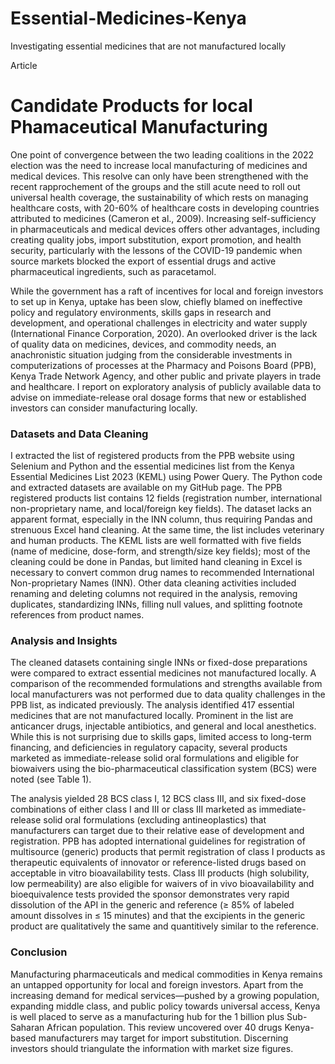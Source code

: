 # Essential-Medicines-Kenya
Investigating essential medicines that are not manufactured locally

Article

<h1>Candidate Products for local Phamaceutical Manufacturing</h1> 

<p> 
  One point of convergence between the two leading coalitions in the 2022 election was the need to increase local manufacturing of medicines and medical devices. This resolve can only have been strengthened with the recent rapprochement of the groups and the still acute need to roll out universal health coverage, the sustainability of which rests on managing healthcare costs, with 20-60% of healthcare costs in developing countries attributed to medicines (Cameron et al., 2009). Increasing self-sufficiency in pharmaceuticals and medical devices offers other advantages, including creating quality jobs, import substitution, export promotion, and health security, particularly with the lessons of the COVID-19 pandemic when source markets blocked the export of essential drugs and active pharmaceutical ingredients, such as paracetamol. 
</p>
<p>
  While the government has a raft of incentives for local and foreign investors to set up in Kenya, uptake has been slow, chiefly blamed on ineffective policy and regulatory environments, skills gaps in research and development, and operational challenges in electricity and water supply (International Finance Corporation, 2020). An overlooked driver is the lack of quality data on medicines, devices, and commodity needs, an anachronistic situation judging from the considerable investments in computerizations of processes at the Pharmacy and Poisons Board (PPB), Kenya Trade Network Agency, and other public and private players in trade and healthcare. I report on exploratory analysis of publicly available data to advise on immediate-release oral dosage forms that new or established investors can consider manufacturing locally. 
</p>
<h3>
  Datasets and Data Cleaning
</h2>
<p> 
  I extracted the list of registered products from the PPB website using Selenium and Python and the essential medicines list from the Kenya Essential Medicines List 2023 (KEML) using Power Query. The Python code and extracted datasets are available on my GitHub page. The PPB registered products list contains 12 fields (registration number, international non-proprietary name, and local/foreign key fields). The dataset lacks an apparent format, especially in the INN column, thus requiring Pandas and strenuous Excel hand cleaning. At the same time, the list includes veterinary and human products. The KEML lists are well formatted with five fields (name of medicine, dose-form, and strength/size key fields); most of the cleaning could be done in Pandas, but limited hand cleaning in Excel is necessary to convert common drug names to recommended International Non-proprietary Names (INN). Other data cleaning activities included renaming and deleting columns not required in the analysis, removing duplicates, standardizing INNs, filling null values, and splitting footnote references from product names. 
</p>
<h3>
  Analysis and Insights
</h3>
<p>
  The cleaned datasets containing single INNs or fixed-dose preparations were compared to extract essential medicines not manufactured locally. A comparison of the recommended formulations and strengths available from local manufacturers was not performed due to data quality challenges in the PPB list, as indicated previously. The analysis identified 417 essential medicines that are not manufactured locally. Prominent in the list are anticancer drugs, injectable antibiotics, and general and local anesthetics. While this is not surprising due to skills gaps, limited access to long-term financing, and deficiencies in regulatory capacity, several products marketed as immediate-release solid oral formulations and eligible for biowaivers using the bio-pharmaceutical classification system (BCS) were noted (see Table 1). 
</p>
<p>
  The analysis yielded 28 BCS class I, 12 BCS class III, and six fixed-dose combinations of either class I and III or class III marketed as immediate-release solid oral formulations (excluding antineoplastics) that manufacturers can target due to their relative ease of development and registration. PPB has adopted international guidelines for registration of multisource (generic) products that permit registration of class I products as therapeutic equivalents of innovator or reference-listed drugs based on acceptable in vitro bioavailability tests. Class III products (high solubility, low permeability) are also eligible for waivers of in vivo bioavailability and bioequivalence tests provided the sponsor demonstrates very rapid dissolution of the API in the generic and reference (≥ 85% of labeled amount dissolves in ≤ 15 minutes) and that the excipients in the generic product are qualitatively the same and quantitively similar to the reference.
</p>
<h3>
  Conclusion
</h3>
<p>
  Manufacturing pharmaceuticals and medical commodities in Kenya remains an untapped opportunity for local and foreign investors. Apart from the increasing demand for medical services—pushed by a growing population, expanding middle class, and public policy towards universal access, Kenya is well placed to serve as a manufacturing hub for the 1 billion plus Sub-Saharan African population. This review uncovered over 40 drugs Kenya-based manufacturers may target for import substitution. Discerning investors should triangulate the information with market size figures.
</p>
